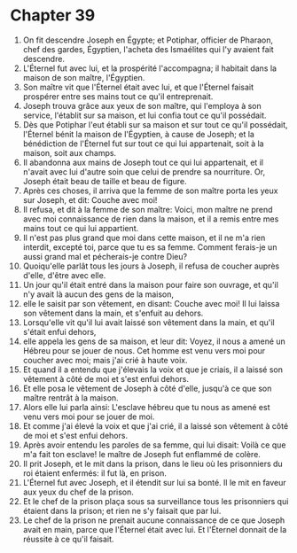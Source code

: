 # Chapter 39

1. On fit descendre Joseph en Égypte; et Potiphar, officier de Pharaon, chef des gardes, Égyptien, l'acheta des Ismaélites qui l'y avaient fait descendre.
2. L'Éternel fut avec lui, et la prospérité l'accompagna; il habitait dans la maison de son maître, l'Égyptien.
3. Son maître vit que l'Éternel était avec lui, et que l'Éternel faisait prospérer entre ses mains tout ce qu'il entreprenait.
4. Joseph trouva grâce aux yeux de son maître, qui l'employa à son service, l'établit sur sa maison, et lui confia tout ce qu'il possédait.
5. Dès que Potiphar l'eut établi sur sa maison et sur tout ce qu'il possédait, l'Éternel bénit la maison de l'Égyptien, à cause de Joseph; et la bénédiction de l'Éternel fut sur tout ce qui lui appartenait, soit à la maison, soit aux champs.
6. Il abandonna aux mains de Joseph tout ce qui lui appartenait, et il n'avait avec lui d'autre soin que celui de prendre sa nourriture. Or, Joseph était beau de taille et beau de figure.
7. Après ces choses, il arriva que la femme de son maître porta les yeux sur Joseph, et dit: Couche avec moi!
8. Il refusa, et dit à la femme de son maître: Voici, mon maître ne prend avec moi connaissance de rien dans la maison, et il a remis entre mes mains tout ce qui lui appartient.
9. Il n'est pas plus grand que moi dans cette maison, et il ne m'a rien interdit, excepté toi, parce que tu es sa femme. Comment ferais-je un aussi grand mal et pécherais-je contre Dieu?
10. Quoiqu'elle parlât tous les jours à Joseph, il refusa de coucher auprès d'elle, d'être avec elle.
11. Un jour qu'il était entré dans la maison pour faire son ouvrage, et qu'il n'y avait là aucun des gens de la maison,
12. elle le saisit par son vêtement, en disant: Couche avec moi! Il lui laissa son vêtement dans la main, et s'enfuit au dehors.
13. Lorsqu'elle vit qu'il lui avait laissé son vêtement dans la main, et qu'il s'était enfui dehors,
14. elle appela les gens de sa maison, et leur dit: Voyez, il nous a amené un Hébreu pour se jouer de nous. Cet homme est venu vers moi pour coucher avec moi; mais j'ai crié à haute voix.
15. Et quand il a entendu que j'élevais la voix et que je criais, il a laissé son vêtement à côté de moi et s'est enfui dehors.
16. Et elle posa le vêtement de Joseph à côté d'elle, jusqu'à ce que son maître rentrât à la maison.
17. Alors elle lui parla ainsi: L'esclave hébreu que tu nous as amené est venu vers moi pour se jouer de moi.
18. Et comme j'ai élevé la voix et que j'ai crié, il a laissé son vêtement à côté de moi et s'est enfui dehors.
19. Après avoir entendu les paroles de sa femme, qui lui disait: Voilà ce que m'a fait ton esclave! le maître de Joseph fut enflammé de colère.
20. Il prit Joseph, et le mit dans la prison, dans le lieu où les prisonniers du roi étaient enfermés: il fut là, en prison.
21. L'Éternel fut avec Joseph, et il étendit sur lui sa bonté. Il le mit en faveur aux yeux du chef de la prison.
22. Et le chef de la prison plaça sous sa surveillance tous les prisonniers qui étaient dans la prison; et rien ne s'y faisait que par lui.
23. Le chef de la prison ne prenait aucune connaissance de ce que Joseph avait en main, parce que l'Éternel était avec lui. Et l'Éternel donnait de la réussite à ce qu'il faisait.

